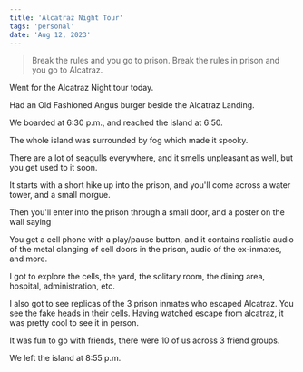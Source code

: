 ```yaml
---
title: 'Alcatraz Night Tour'
tags: 'personal'
date: 'Aug 12, 2023'
---
```


> Break the rules and you go to prison. Break the rules in prison and you go to Alcatraz.

Went for the Alcatraz Night tour today.

Had an Old Fashioned Angus burger beside the Alcatraz Landing.

We boarded at 6:30 p.m., and reached the island at 6:50.

The whole island was surrounded by fog which made it spooky.

There are a lot of seagulls everywhere, and it smells unpleasant as well, but you get used to it soon.

It starts with a short hike up into the prison, and you'll come across a water tower, and a small morgue.

Then you'll enter into the prison through a small door, and a poster on the wall saying

You get a cell phone with a play/pause button, and it contains realistic audio of the metal clanging of cell doors in the prison, audio of the ex-inmates, and more.

I got to explore the cells, the yard, the solitary room, the dining area, hospital, administration, etc.

I also got to see replicas of the 3 prison inmates who escaped Alcatraz. You see the fake heads in their cells. Having watched escape from alcatraz, it was pretty cool to see it in person.

It was fun to go with friends, there were 10 of us across 3 friend groups.

We left the island at 8:55 p.m.
